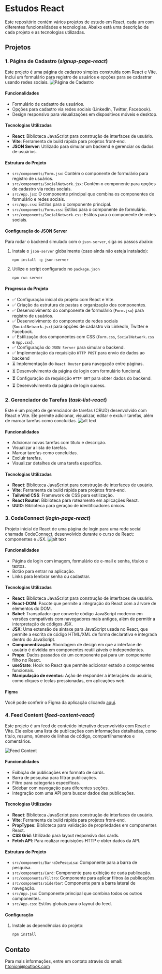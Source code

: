 # Estudos React

Este repositório contém vários projetos de estudo em React, cada um com diferentes funcionalidades e tecnologias. Abaixo está uma descrição de cada projeto e as tecnologias utilizadas.

## Projetos

### 1. Página de Cadastro (_signup-page-react_)

Este projeto é uma página de cadastro simples construída com React e Vite. Inclui um formulário para registro de usuários e opções para se cadastrar usando redes sociais.
![Página de Cadastro](./pisocial-page-react_rest/src/assets/image.png)

#### Funcionalidades

- Formulário de cadastro de usuários.
- Opções para cadastro via redes sociais (LinkedIn, Twitter, Facebook).
- Design responsivo para visualizações em dispositivos móveis e desktop.

#### Tecnologias Utilizadas

- **React**: Biblioteca JavaScript para construção de interfaces de usuário.
- **Vite**: Ferramenta de build rápida para projetos front-end.
- **JSON Server**: Utilizado para simular um backend e gerenciar os dados de usuários.

#### Estrutura do Projeto

- `src/components/Form.jsx`: Contém o componente de formulário para registro de usuários.
- `src/components/SocialNetwork.jsx`: Contém o componente para opções de cadastro via redes sociais.
- `src/App.jsx`: O componente principal que combina os componentes de formulário e redes sociais.
- `src/App.css`: Estilos para o componente principal.
- `src/components/Form.css`: Estilos para o componente de formulário.
- `src/components/SocialNetwork.css`: Estilos para o componente de redes sociais.

#### Configuração do JSON Server

Para rodar o backend simulado com o `json-server`, siga os passos abaixo:

1. Instale o `json-server` globalmente (caso ainda não esteja instalado):
   ```
   npm install -g json-server
   ```
2. Utilize o script configurado no `package.json`
   ```
   npm run server
   ```

#### Progresso do Projeto

- ✅ Configuração inicial do projeto com React e Vite.
- ✅ Criação da estrutura de pastas e organização dos componentes.
- ✅ Desenvolvimento do componente de formulário (`Form.jsx`) para registro de usuários.
- ✅ Desenvolvimento do componente de redes sociais (`SocialNetwork.jsx`) para opções de cadastro via LinkedIn, Twitter e Facebook.
- ✅ Estilização dos componentes com CSS (`Form.css`, `SocialNetwork.css` e `App.css`).
- ✅ Configuração do `JSON Server` para simular o backend.
- ✅ Implementação da requisição `HTTP POST` para envio de dados ao backend
- ⏳ Implementação do `React Router` para navegação entre páginas.
- ⏳ Desenvolvimento da página de login com formulário funcional.
- ⏳ Configuração da requisição `HTTP GET` para obter dados do backend.
- ⏳ Desenvolvimento da página de login sucess.

### 2. Gerenciador de Tarefas (_task-list-react_)

Este é um projeto de gerenciador de tarefas (CRUD) desenvolvido com React e Vite. Ele permite adicionar, visualizar, editar e excluir tarefas, além de marcar tarefas como concluídas.
![alt text](./task-list-react/src/assets/1.png)

#### Funcionalidades

- Adicionar novas tarefas com título e descrição.
- Visualizar a lista de tarefas.
- Marcar tarefas como concluídas.
- Excluir tarefas.
- Visualizar detalhes de uma tarefa específica.

#### Tecnologias Utilizadas

- **React**: Biblioteca JavaScript para construção de interfaces de usuário.
- **Vite**: Ferramenta de build rápida para projetos front-end.
- **Tailwind CSS**: Framework de CSS para estilização.
- **React Router**: Biblioteca para roteamento em aplicações React.
- **UUID**: Biblioteca para geração de identificadores únicos.


### 3. CodeConnect (_login-page-react_)

Projeto inicial de React de uma página de login para uma rede social chamada CodeConnect, desenvolvido durante o curso de React: componentes e JSX.
![alt text](./login-page-react/img/image.png)

#### Funcionalidades

- Página de login com imagem, formulário de e-mail e senha, títulos e textos.
- Botão para entrar na aplicação.
- Links para lembrar senha ou cadastrar.

#### Tecnologias Utilizadas

- **React**: Biblioteca JavaScript para construção de interfaces de usuário.
- **React-DOM**: Pacote que permite a integração do React com a árvore de elementos do DOM.
- **Babel**: Transpilador que converte código JavaScript moderno em versões compatíveis com navegadores mais antigos, além de permitir a interpretação de códigos JSX.
- **JSX**: Uma extensão de sintaxe para JavaScript usada no React, que permite a escrita de código HTML/XML de forma declarativa e integrada dentro do JavaScript.
- **Componentização**: Abordagem de design em que a interface de usuário é dividida em componentes reutilizáveis e independentes.
- **Props**: Dados passados de um componente pai para um componente filho no React.
- **useState**: Hook no React que permite adicionar estado a componentes funcionais.
- **Manipulação de eventos**: Ação de responder a interações do usuário, como cliques e teclas pressionadas, em aplicações web.

#### Figma

Você pode conferir o Figma da aplicação clicando [aqui](https://www.figma.com/file/SASyBm2k3IlqrO8qI1Otg1/CodeConnect-%7C-React%3A-Componentização-e-conceitos-básicos-(JSX)).

### 4. Feed Content (_feed-content-react_)

Este projeto é um feed de conteúdo interativo desenvolvido com React e Vite. Ele exibe uma lista de publicações com informações detalhadas, como título, resumo, número de linhas de código, compartilhamentos e comentários.

![Feed Content](./feed-content-react/image.png)

#### Funcionalidades

- Exibição de publicações em formato de cards.
- Barra de pesquisa para filtrar publicações.
- Filtro para categorias específicas.
- Sidebar com navegação para diferentes seções.
- Integração com uma API para buscar dados das publicações.

#### Tecnologias Utilizadas

- **React**: Biblioteca JavaScript para construção de interfaces de usuário.
- **Vite**: Ferramenta de build rápida para projetos front-end.
- **PropTypes**: Biblioteca para validação de propriedades em componentes React.
- **CSS Grid**: Utilizado para layout responsivo dos cards.
- **Fetch API**: Para realizar requisições HTTP e obter dados da API.

#### Estrutura do Projeto

- `src/components/BarraDePesquisa`: Componente para a barra de pesquisa.
- `src/components/Card`: Componente para exibição de cada publicação.
- `src/components/Filtro`: Componente para aplicar filtros às publicações.
- `src/components/Siderbar`: Componente para a barra lateral de navegação.
- `src/App.jsx`: Componente principal que combina todos os outros componentes.
- `src/App.css`: Estilos globais para o layout do feed.

#### Configuração

1. Instale as dependências do projeto:
   ```bash
   npm install
   ```

## Contato

Para mais informações, entre em contato através do email: htonioni@outlook.com
